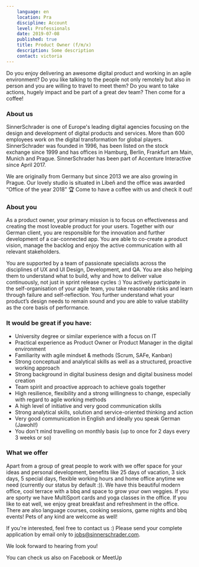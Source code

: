 ```yaml
---
    language: en
    location: Pra
    discipline: Account
    level: Professionals
    date: 2019-07-08
    published: true
    title: Product Owner (f/m/x)
    description: Some description
    contact: victoria
---
```


Do you enjoy delivering an awesome digital product and working in an agile environment? Do you like talking to the people not only remotely but also in person and you are willing to travel to meet them? Do you want to take actions, hugely impact and be part of a great dev team? Then come for a coffee!

### About us

SinnerSchrader is one of Europe's leading digital agencies focusing on the design and development of digital products and services. More than 600 employees work on the digital transformation for global players. SinnerSchrader was founded in 1996, has been listed on the stock exchange since 1999 and has offices in Hamburg, Berlin, Frankfurt am Main, Munich and Prague. SinnerSchrader has been part of Accenture Interactive since April 2017.

We are originally from Germany but since 2013 we are also growing in Prague. Our lovely studio is situated in Libeň and the office was awarded “Office of the year 2018” 🏆 Come to have a coffee with us and check it out!

### About you

As a product owner, your primary mission is to focus on effectiveness and creating the most loveable product for your users. Together with our German client, you are responsible for the innovation and further development of a car-connected app. You are able to co-create a product vision, manage the backlog and enjoy the active communication with all relevant stakeholders.

You are supported by a team of passionate specialists across the disciplines of UX and UI Design, Development, and QA. You are also helping them to understand what to build, why and how to deliver value continuously, not just in sprint release cycles :) You actively participate in the self-organisation of your agile team, you take reasonable risks and learn through failure and self-reflection. You further understand what your product’s design needs to remain sound and you are able to value stability as the core basis of performance.

### It would be great if you have:

* University degree or similar experience with a focus on IT
* Practical experience as Product Owner or Product Manager in the digital environment
* Familiarity with agile mindset & methods (Scrum, SAFe, Kanban)
* Strong conceptual and analytical skills as well as a structured, proactive working  approach
* Strong background in digital business design and digital business model creation
* Team spirit and proactive approach to achieve goals together
* High resilience, flexibility and a strong willingness to change, especially with regard to agile working methods
* A high level of initiative and very good communication skills
* Strong analytical skills, solution and service-oriented thinking and action
* Very good communication in English and ideally you speak German (Jawohl!)
* You don't mind travelling on monthly basis (up to once for 2 days every 3 weeks or so)

### What we offer

Apart from a group of great people to work with we offer space for your ideas and personal development, benefits like 25 days of vacation, 3 sick days, 5 special days, flexible working hours and home office anytime we need (currently our status by default :)). We have this beautiful modern office, cool terrace with a bbq and space to grow your own veggies. If you are sporty we have MultiSport cards and yoga classes in the office. If you like to eat well, we enjoy great breakfast and refreshment in the office. There are also language courses, cooking sessions, game nights and bbq events! Pets of any kind are welcome as well!

If you're interested, feel free to contact us :) Please send your complete application by email only to jobs@sinnerschrader.com.

We look forward to hearing from you!

You can check us also on Facebook or MeetUp
